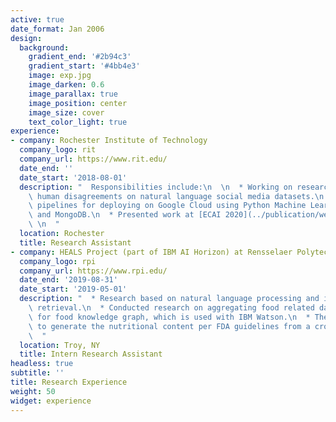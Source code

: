 ```yaml
---
active: true
date_format: Jan 2006
design:
  background:
    gradient_end: '#2b94c3'
    gradient_start: '#4bb4e3'
    image: exp.jpg
    image_darken: 0.6
    image_parallax: true
    image_position: center
    image_size: cover
    text_color_light: true
experience:
- company: Rochester Institute of Technology
  company_logo: rit
  company_url: https://www.rit.edu/
  date_end: ''
  date_start: '2018-08-01'
  description: "  Responsibilities include:\n  \n  * Working on research for predicting\
    \ human disagreements on natural language social media datasets.\n  * Build research\
    \ pipelines for deploying on Google Cloud using Python Machine Learning stack\
    \ and MongoDB.\n  * Presented work at [ECAI 2020](../publication/weerasooriya-2020/).\
    \ \n  "
  location: Rochester
  title: Research Assistant
- company: HEALS Project (part of IBM AI Horizon) at Rensselaer Polytechnic Institute
  company_logo: rpi
  company_url: https://www.rpi.edu/
  date_end: '2019-08-31'
  date_start: '2019-05-01'
  description: "  * Research based on natural language processing and information\
    \ retrieval.\n  * Conducted research on aggregating food related data sources\
    \ for food knowledge graph, which is used with IBM Watson.\n  * The tool was able\
    \ to generate the nutritional content per FDA guidelines from a crowdsourced recipe.\n\
    \  "
  location: Troy, NY
  title: Intern Research Assistant
headless: true
subtitle: ''
title: Research Experience
weight: 50
widget: experience
---
```


